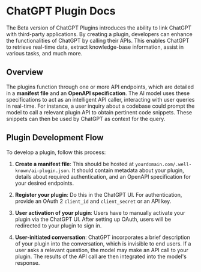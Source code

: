 # ChatGPT Plugin Docs

The Beta version of ChatGPT Plugins introduces the ability to link ChatGPT with third-party applications. By creating a plugin, developers can enhance the functionalities of ChatGPT by calling their APIs. This enables ChatGPT to retrieve real-time data, extract knowledge-base information, assist in various tasks, and much more.

## Overview

The plugins function through one or more API endpoints, which are detailed in a **manifest file** and an **OpenAPI specification**. The AI model uses these specifications to act as an intelligent API caller, interacting with user queries in real-time. For instance, a user inquiry about a codebase could prompt the model to call a relevant plugin API to obtain pertinent code snippets. These snippets can then be used by ChatGPT as context for the query.

## Plugin Development Flow

To develop a plugin, follow this process:

1. **Create a manifest file**: This should be hosted at `yourdomain.com/.well-known/ai-plugin.json`. It should contain metadata about your plugin, details about required authentication, and an OpenAPI specification for your desired endpoints.

2. **Register your plugin**: Do this in the ChatGPT UI. For authentication, provide an OAuth 2 `client_id` and `client_secret` or an API key.

3. **User activation of your plugin**: Users have to manually activate your plugin via the ChatGPT UI. After setting up OAuth, users will be redirected to your plugin to sign in.

4. **User-initiated conversation**: ChatGPT incorporates a brief description of your plugin into the conversation, which is invisible to end users. If a user asks a relevant question, the model may make an API call to your plugin. The results of the API call are then integrated into the model's response.

